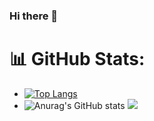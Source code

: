 ### Hi there 👋

<!--
**patamavadee16/patamavadee16** is a ✨ _special_ ✨ repository because its `README.md` (this file) appears on your GitHub profile.

Here are some ideas to get you started:

- 🔭 I’m currently working on ...
- 🌱 I’m currently learning ...
- 👯 I’m looking to collaborate on ...
- 🤔 I’m looking for help with ...
- 💬 Ask me about ...
- 📫 How to reach me: ...
- 😄 Pronouns: ...
- ⚡ Fun fact: ...
-->

# 📊 GitHub Stats:

- [![Top Langs](https://github-readme-stats-git-masterrstaa-rickstaa.vercel.app/api/top-langs/?username=patamavadee16&compact=true)](https://github.com/patamavadee16/github-readme-stats)
- ![Anurag's GitHub stats](https://github-readme-stats-git-masterrstaa-rickstaa.vercel.app/api?username=siriphassorn6&show_icons=true&bg_color=DEG,ffd5c0,ffc0cb,ffd5c0)
![](https://github-readme-streak-stats.herokuapp.com/?user=patamavadee16&hide_border=false)<br/>
